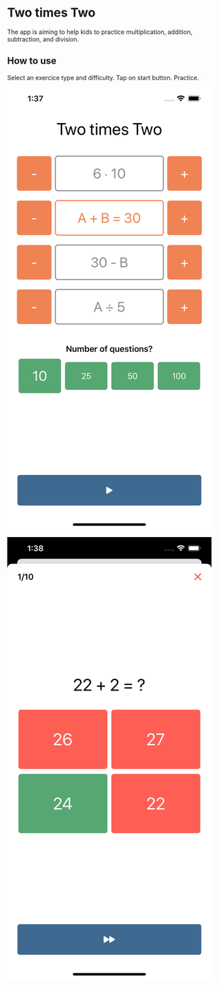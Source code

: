 # Two times Two

The app is aiming to help kids to practice multiplication, addition, subtraction, and division.

## How to use

Select an exercice type and difficulty. Tap on start button. Practice.

![Practice settings screen](screenshots/iphone/iPhone11ProMax-1.png)

![Practice screen](screenshots/iphone/iPhone11ProMax-2.png)
